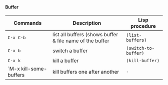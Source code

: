 #### Buffer

| Commands 		          | Description 				                     		     | Lisp procedure 	   | 
|-------------------------|--------------------------------------------------------------|---------------------|
| `C-x C-b`               | list all buffers (shows buffer & file name of the buffer	 |`(list-buffers)`	   |
| `C-x b`                 | switch a buffer      										 |`(switch-to-buffer)` |				
| `C-x k`                 | kill a buffer									 			 |`(kill-buffer)` 	   |
| `M-x kill-some-buffers  | kill buffers one after another 								 | `-`				   |

